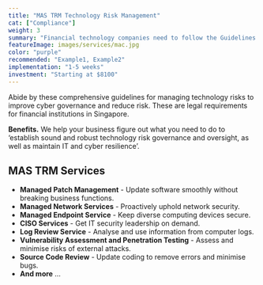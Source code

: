 ```yaml
---
title: "MAS TRM Technology Risk Management"
cat: ["Compliance"]
weight: 3
summary: "Financial technology companies need to follow the Guidelines on Risk Management Practices - Technology Risk published by MAS."
featureImage: images/services/mac.jpg
color: "purple"
recommended: "Example1, Example2"
implementation: "1-5 weeks"
investment: "Starting at $8100"
---
```


Abide by these comprehensive guidelines for managing technology risks to improve cyber governance and reduce risk. These are legal requirements for financial institutions in Singapore.

**Benefits.** We help your business figure out what you need to do to ‘establish sound and robust technology risk governance and oversight, as well as maintain IT and cyber resilience’.

## MAS TRM Services

- **Managed Patch Management** - Update software smoothly without breaking business functions.
- **Managed Network Services** - Proactively uphold network security.
- **Managed Endpoint Service** - Keep diverse computing devices secure.
- **CISO Services** - Get IT security leadership on demand.
- **Log Review Service** - Analyse and use information from computer logs.
- **Vulnerability Assessment and Penetration Testing** - Assess and minimise risks of external attacks.
- **Source Code Review** - Update coding to remove errors and minimise bugs.
- **And more** …
